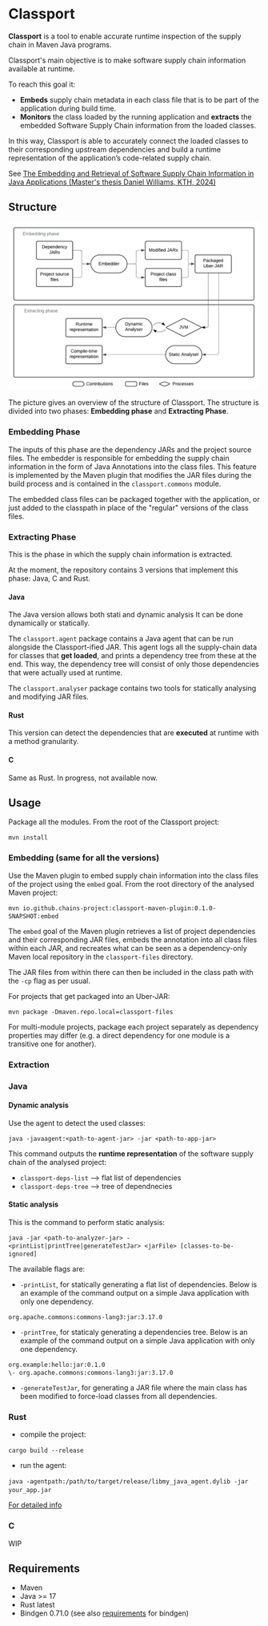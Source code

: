 # Classport

**Classport** is a tool to enable accurate runtime inspection of the supply chain in Maven Java programs. 

Classport's main objective is to make software supply chain information available at runtime.

To reach this goal it:

* **Embeds** supply chain metadata in each class file that is to be part of the application during build time.
* **Monitors** the class loaded by the running application and **extracts** the embedded Software Supply Chain information from the loaded classes. 

In this way, Classport is able to accurately connect the loaded classes to their corresponding upstream dependencies and build a runtime representation of the application’s code-related supply chain.

See [The Embedding and Retrieval of Software Supply Chain Information in Java Applications (Master's thesis Daniel Williams, KTH, 2024)](https://kth.diva-portal.org/smash/record.jsf?dswid=7855&pid=diva2%3A1905606&c=1&searchType=SIMPLE&language=en&query=The+Embedding+and+Retrieval+of+Software+Supply+Chain+Information+in+Java+Applications&af=%5B%5D&aq=%5B%5B%5D%5D&aq2=%5B%5B%5D%5D&aqe=%5B%5D&noOfRows=50&sortOrder=author_sort_asc&sortOrder2=title_sort_asc&onlyFullText=false&sf=all)


## Structure

![classport overview](./resources/imgs/classport-overview.png)

The picture gives an overview of the structure of Classport. The structure is divided into two phases: **Embedding phase** and **Extracting Phase**.

### Embedding Phase

The inputs of this phase are the dependency JARs and the project source files.
The embedder is responsible for embedding the supply chain information in the form of Java Annotations into the class files.
This feature is implemented by the Maven plugin that
modifies the JAR files during the build process and is contained in the `classport.commons` module.

The embedded class files can be packaged together with the application, or just added to the classpath in place of the "regular" versions of the class files. 
### Extracting Phase

This is the phase in which the supply chain information is extracted. 

At the moment, the repository contains 3 versions that implement this phase: Java, C and Rust.

#### Java
The Java version allows both stati and dynamic analysis
It can be done dynamically or statically.

The `classport.agent`
package contains a Java agent that can be run alongside the Classport-ified JAR.
This agent logs all the supply-chain data for classes that **get loaded**,
and prints a dependency tree from these at the end. This way, the dependency tree
will consist of only those dependencies that were actually used at runtime.

The `classport.analyser` package contains two tools for statically analysing
and modifying JAR files.

#### Rust 
This version can detect the dependencies that are **executed** at runtime with a method granularity.

#### C
Same as Rust. In progress, not available now.

## Usage

Package all the modules. From the root of the Classport project:

```console 
mvn install
```

### Embedding (same for all the versions)

Use the Maven plugin to embed supply chain information into the class files of the project using the `embed` goal. From the root directory of the analysed Maven project:

```console
mvn io.github.chains-project:classport-maven-plugin:0.1.0-SNAPSHOT:embed
```
The `embed` goal of the Maven plugin retrieves a list of project dependencies and their corresponding JAR files, embeds the annotation into all class files within each JAR, and recreates what can be seen as a dependency-only Maven local repository in the `classport-files` directory.

The JAR files from within there can then be included in the class path with the `-cp` flag as per usual.

For projects that get packaged into an Uber-JAR:

```console
mvn package -Dmaven.repo.local=classport-files
```

For multi-module projects, package each project separately as dependency properties
may differ (e.g. a direct dependency for one module is a transitive one for another).

### Extraction
### Java 
#### Dynamic analysis
Use the agent to detect the used classes:

```console
java -javaagent:<path-to-agent-jar> -jar <path-to-app-jar>
```

This command outputs the **runtime representation** of the software supply chain of the analysed project:
- `classport-deps-list` --> flat list of dependencies
- `classport-deps-tree` --> tree of dependnecies

#### Static analysis

This is the command to perform static analysis:
```console
java -jar <path-to-analyzer-jar> -<printList|printTree|generateTestJar> <jarFile> [classes-to-be-ignored]
```

The available flags are:
* `-printList`, for statically generating a flat list of dependencies. Below is an example of the command output on a simple Java application with only one dependency.

```
org.apache.commons:commons-lang3:jar:3.17.0
```
* `-printTree`, for staticaly generating a dependencies tree. Below is an example of the command output on a simple Java application with only one dependency.

```
org.example:hello:jar:0.1.0
\- org.apache.commons:commons-lang3:jar:3.17.0
```

* `-generateTestJar`, for generating a JAR file where the main class has been modified to force-load classes from all dependencies.


### Rust
- compile the project:

`cargo build --release`

- run the agent:

`java -agentpath:/path/to/target/release/libmy_java_agent.dylib -jar your_app.jar`

[For detailed info](./cargo_agent/cargo_agent/README.md) 

### C
WIP

## Requirements

* Maven 
* Java >= 17
* Rust latest
* Bindgen 0.71.0 (see also [requirements](https://rust-lang.github.io/rust-bindgen/requirements.html) for bindgen)
